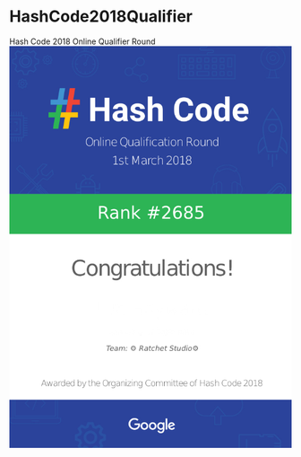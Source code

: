# HashCode2018Qualifier
Hash Code 2018 Online Qualifier Round
![Results](https://raw.githubusercontent.com/Ratchet-Studios/HashCode2018Qualifier/master/WhatsApp%20Image%202018-05-07%20at%2008.56.40.jpeg)
